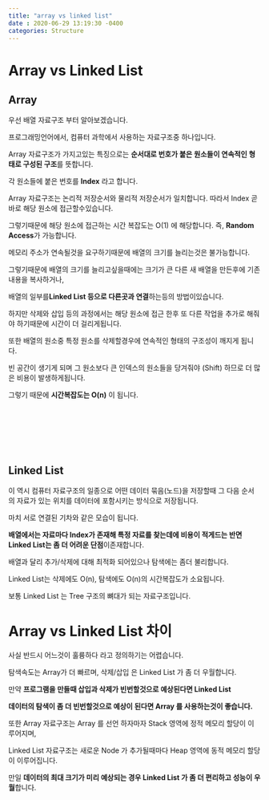 ```yaml
---
title: "array vs linked list"
date : 2020-06-29 13:19:30 -0400
categories: Structure
---
```





# Array vs Linked List




## Array

우선 배열 자료구조 부터 알아보겠습니다.

프로그래밍언어에서, 컴퓨터 과학에서 사용하는 자료구조중 하나입니다.

Array 자료구조가 가지고있는 특징으로는 **순서대로 번호가 붙은 원소들이 연속적인 형태로 구성된 구조**를 뜻합니다.

각 원소들에 붙은 번호를 **Index** 라고 합니다.

Array 자료구조는 논리적 저장순서와 물리적 저장순서가 일치합니다. 따라서 Index 곧바로 해당 원소에 접근할수있습니다.

그렇기때문에 해당 원소에 접근하는 시간 복잡도는 O(1) 에 해당합니다. 즉, **Random Access**가 가능합니다.

메모리 주소가 연속될것을 요구하기때문에 배열의 크기를 늘리는것은 불가능합니다.

그렇기때문에 배열의 크기를 늘리고싶을때에는 크기가 큰 다른 새 배열을 만든후에 기존내용을 복사하거나,

배열의 일부를**Linked List 등으로 다른곳과 연결**하는등의 방법이있습니다.

하지만 삭제와 삽입 등의 과정에서는 해당 원소에 접근 한후 또 다른 작업을 추가로 해줘야 하기때문에 시간이 더 걸리게됩니다.

또한 배열의 원소중 특정 원소를 삭제할경우에 연속적인 형태의 구조성이 깨지게 됩니다.

빈 공간이 생기게 되며 그 원소보다 큰 인덱스의 원소들을 당겨줘야 (Shift) 하므로 더 많은 비용이 발생하게됩니다.

그렇기 때문에 **시간복잡도는 O(n)** 이 됩니다.

<br/><br/><br/><br/><br/>

## Linked List

이 역시 컴퓨터 자료구조의 일종으로 어떤 데이터 묶음(노드)을 저장할때 그 다음 순서의 자료가 있는 위치를 데이터에 포함시키는 방식으로 저장됩니다.

마치 서로 연결된 기차와 같은 모습이 됩니다.

**배열에서는 자료마다 Index가 존재해 특정 자료를 찾는데에 비용이 적게드는 반면 Linked List는 좀 더 어려운 단점**이존재합니다.

배열과 달리 추가/삭제에 대해 최적화 되어있으나 탐색에는 좀더 불리합니다.

Linked List는 삭제에도 O(n), 탐색에도 O(n)의 시간복잡도가 소요됩니다.

보통 Linked List 는 Tree 구조의 뼈대가 되는 자료구조입니다.






# Array vs Linked List 차이



사실 반드시 어느것이 훌륭하다 라고 정의하기는 어렵습니다.

탐색속도는 Array가 더 빠르며, 삭제/삽입 은 Linked List 가 좀 더 우월합니다.

만약 **프로그램을 만들때 삽입과 삭제가 빈번할것으로 예상된다면 Linked List**

**데이터의 탐색이 좀 더 빈번할것으로 예상이 된다면 Array 를 사용하는것이 좋습니다.**

또한 Array 자료구조는 Array 를 선언 하자마자 Stack 영역에 정적 메모리 할당이 이루어지며, 

Linked List 자료구조는 새로운 Node 가 추가될때마다 Heap 영역에 동적 메모리 할당이 이루어집니다.

만일 **데이터의 최대 크기가 미리 예상되는 경우 Linked List 가 좀 더 편리하고 성능이 우월**합니다.
